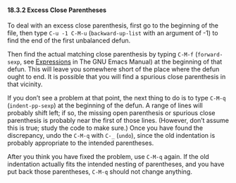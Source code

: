 

#### 18.3.2 Excess Close Parentheses

To deal with an excess close parenthesis, first go to the beginning of the file, then type `C-u -1 C-M-u` (`backward-up-list` with an argument of -1) to find the end of the first unbalanced defun.

Then find the actual matching close parenthesis by typing `C-M-f` (`forward-sexp`, see [Expressions](https://www.gnu.org/software/emacs/manual/html_node/emacs/Expressions.html#Expressions) in The GNU Emacs Manual) at the beginning of that defun. This will leave you somewhere short of the place where the defun ought to end. It is possible that you will find a spurious close parenthesis in that vicinity.

If you don’t see a problem at that point, the next thing to do is to type `C-M-q` (`indent-pp-sexp`) at the beginning of the defun. A range of lines will probably shift left; if so, the missing open parenthesis or spurious close parenthesis is probably near the first of those lines. (However, don’t assume this is true; study the code to make sure.) Once you have found the discrepancy, undo the `C-M-q` with `C-_` (`undo`), since the old indentation is probably appropriate to the intended parentheses.

After you think you have fixed the problem, use `C-M-q` again. If the old indentation actually fits the intended nesting of parentheses, and you have put back those parentheses, `C-M-q` should not change anything.
